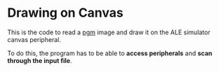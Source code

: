 # Drawing on Canvas #

This is the code to read a [pgm](https://netpbm.sourceforge.net/doc/pgm.html) image and draw it on the ALE simulator canvas peripheral. 

To do this, the program has to be able to **access peripherals** and **scan through the input file**.